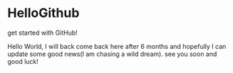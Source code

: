 # HelloGithub
 get started with GitHub! 

Hello World, I will back come back here after 6 months and hopefully I can update some good news(I am chasing a wild dream).
see you soon and good luck!
